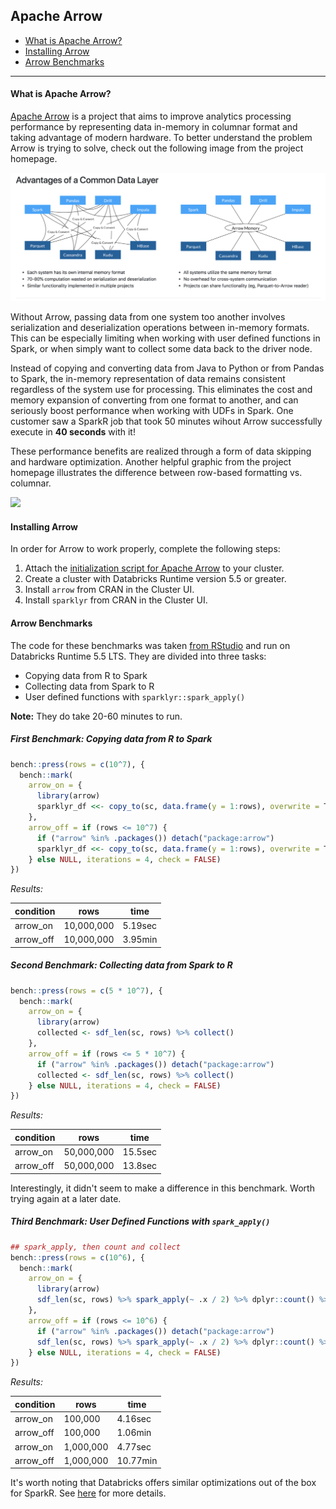 
## Apache Arrow

* [What is Apache Arrow?](#what-is-apache-arrow)
* [Installing Arrow](#installing-arrow)
* [Arrow Benchmarks](#arrow-benchmarks)
___

#### What is Apache Arrow?

[Apache Arrow](https://arrow.apache.org/) is a project that aims to improve analytics processing performance by representing data in-memory in columnar format and taking advantage of modern hardware.  To better understand the problem Arrow is trying to solve, check out the following image from the project homepage.

<img src="https://github.com/kurlare/misc-assets/blob/master/apache-arrow.png?raw=true">

Without Arrow, passing data from one system too another involves serialization and deserialization operations between in-memory formats.  This can be especially limiting when working with user defined functions in Spark, or when simply want to collect some data back to the driver node.  

Instead of copying and converting data from Java to Python or from Pandas to Spark, the in-memory representation of data remains consistent regardless of the system use for processing.  This eliminates the cost and memory expansion of converting from one format to another, and can seriously boost performance when working with UDFs in Spark.  One customer saw a SparkR job that took 50 minutes wihout Arrow successfully execute in **40 seconds** with it!

These performance benefits are realized through a form of data skipping and hardware optimization.  Another helpful graphic from the project homepage illustrates the difference between row-based formatting vs. columnar.

<img src="https://arrow.apache.org/img/simd.png">


#### Installing Arrow
In order for Arrow to work properly, complete the following steps:

1. Attach the [initialization script for Apache Arrow](https://github.com/marygracemoesta/R-User-Guide/blob/master/Developing_on_Databricks/Customizing.md#apache-arrow-installation) to your cluster. 
2. Create a cluster with Databricks Runtime version 5.5 or greater.
3. Install `arrow` from CRAN in the Cluster UI.
4. Install `sparklyr` from CRAN in the Cluster UI. 

#### Arrow Benchmarks
The code for these benchmarks was taken [from RStudio](https://blog.rstudio.com/2019/03/15/sparklyr-1-0/) and run on Databricks Runtime 5.5 LTS.  They are divided into three tasks:

- Copying data from R to Spark
- Collecting data from Spark to R
- User defined functions with `sparklyr::spark_apply()`

**Note:** They do take 20-60 minutes to run.

##### First Benchmark:  Copying data from R to Spark

```r
bench::press(rows = c(10^7), {
  bench::mark(
    arrow_on = {
      library(arrow)
      sparklyr_df <<- copy_to(sc, data.frame(y = 1:rows), overwrite = T)
    },
    arrow_off = if (rows <= 10^7) {
      if ("arrow" %in% .packages()) detach("package:arrow")
      sparklyr_df <<- copy_to(sc, data.frame(y = 1:rows), overwrite = T)
    } else NULL, iterations = 4, check = FALSE)
})
```

_Results:_

| condition  | rows       | time    |
|------------|------------|---------|
| arrow_on   | 10,000,000 | 5.19sec |
| arrow_off  | 10,000,000 | 3.95min |

##### Second Benchmark:  Collecting data from Spark to R

```r
bench::press(rows = c(5 * 10^7), {
  bench::mark(
    arrow_on = {
      library(arrow)
      collected <- sdf_len(sc, rows) %>% collect()
    },
    arrow_off = if (rows <= 5 * 10^7) {
      if ("arrow" %in% .packages()) detach("package:arrow")
      collected <- sdf_len(sc, rows) %>% collect()
    } else NULL, iterations = 4, check = FALSE)
})
```

_Results:_

| condition  | rows       | time    |
|------------|------------|---------|
| arrow_on   | 50,000,000 | 15.5sec |
| arrow_off  | 50,000,000 | 13.8sec |

Interestingly, it didn't seem to make a difference in this benchmark.  Worth trying again at a later date.

##### Third Benchmark: User Defined Functions with `spark_apply()`

```r
## spark_apply, then count and collect
bench::press(rows = c(10^6), {
  bench::mark(
    arrow_on = {
      library(arrow)
      sdf_len(sc, rows) %>% spark_apply(~ .x / 2) %>% dplyr::count() %>% collect
    },
    arrow_off = if (rows <= 10^6) {
      if ("arrow" %in% .packages()) detach("package:arrow")
      sdf_len(sc, rows) %>% spark_apply(~ .x / 2) %>% dplyr::count() %>% collect
    } else NULL, iterations = 4, check = FALSE)
})
```

_Results:_

| condition  | rows       | time    |
|------------|------------|---------|
| arrow_on   | 100,000    | 4.16sec |
| arrow_off  | 100,000    | 1.06min |
| arrow_on   | 1,000,000  | 4.77sec |
| arrow_off  | 1,000,000  | 10.77min|

It's worth noting that Databricks offers similar optimizations out of the box for SparkR.  See [here](https://github.com/marygracemoesta/R-User-Guide/blob/master/Getting_Started/DB_Runtime.md#sparkr-optimization) for more details.
